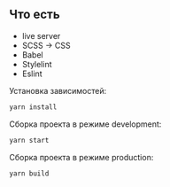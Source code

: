 ## Что есть

* live server
* SCSS -> CSS
* Babel
* Stylelint
* Eslint

Установка зависимостей:
```bash
yarn install
```

Сборка проекта в режиме development:
```bash
yarn start
```

Сборка проекта в режиме production:
```bash
yarn build
```

